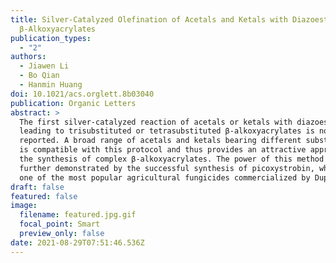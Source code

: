 ```yaml
---
title: Silver-Catalyzed Olefination of Acetals and Ketals with Diazoesters to
  β‑Alkoxyacrylates
publication_types:
  - "2"
authors:
  - Jiawen Li
  - Bo Qian
  - Hanmin Huang
doi: 10.1021/acs.orglett.8b03040
publication: Organic Letters
abstract: >
  The first silver-catalyzed reaction of acetals or ketals with diazoesters
  leading to trisubstituted or tetrasubstituted β-alkoxyacrylates is now
  reported. A broad range of acetals and ketals bearing different substituents
  is compatible with this protocol and thus provides an attractive approach for
  the synthesis of complex β-alkoxyacrylates. The power of this method was
  further demonstrated by the successful synthesis of picoxystrobin, which is
  one of the most popular agricultural fungicides commercialized by Dupont.
draft: false
featured: false
image:
  filename: featured.jpg.gif
  focal_point: Smart
  preview_only: false
date: 2021-08-29T07:51:46.536Z
---
```

